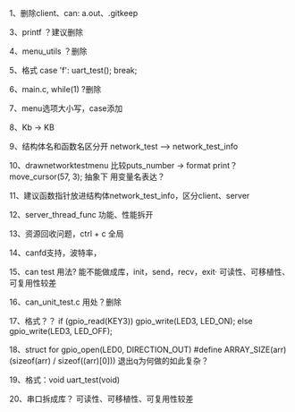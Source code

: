 1、删除client、can: a.out、.gitkeep

3、printf   ？建议删除

4、menu_utils ？删除

5、格式
        case 'f':
            uart_test();
            break;

6、main.c, while(1) ?删除

7、menu选项大小写，case添加

8、Kb -> KB

9、结构体名和函数名区分开
network_test —> network_test_info

10、drawnetworktestmenu 比较puts_number -> format print？
move_cursor(57, 3); 抽象下
用变量名表达？

11、建议函数指针放进结构体network_test_info，区分client、server

12、server_thread_func  功能、性能拆开

13、资源回收问题，ctrl + c 全局

14、canfd支持，波特率，

15、can test 用法?
能不能做成库，init，send，recv，exit·
可读性、可移植性、可复用性较差

16、can_unit_test.c  用处？删除

17、格式？？
        if (gpio_read(KEY3)) gpio_write(LED3, LED_ON);
        else                 gpio_write(LED3, LED_OFF);

		
18、struct for
gpio_open(LED0, DIRECTION_OUT)
#define ARRAY_SIZE(arr) (sizeof(arr) / sizeof((arr)[0]))
退出q为何做的如此复杂？

19、格式：void uart_test(void)
		
20、串口拆成库？
可读性、可移植性、可复用性较差





